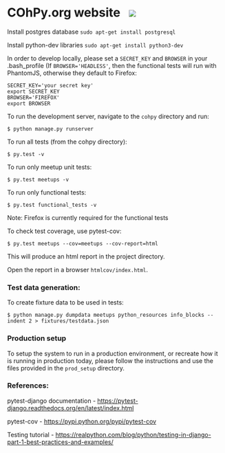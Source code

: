 

# COhPy.org website&nbsp;&nbsp;&nbsp;![](https://travis-ci.org/cohpy/cohpy.org.svg?branch=master)

Install postgres database `sudo apt-get install postgresql`

Install python-dev libraries `sudo apt-get install python3-dev`


In order to develop locally, please set a ```SECRET_KEY``` and ```BROWSER``` in your .bash_profile (If ```BROWSER='HEADLESS'```, then the functional tests will run with PhantomJS, otherwise they default to Firefox:

```
SECRET_KEY='your secret key'
export SECRET_KEY
BROWSER='FIREFOX'
export BROWSER
```

To run the development server, navigate to the ```cohpy``` directory and run:

```
$ python manage.py runserver
```

To run all tests (from the cohpy directory):

```
$ py.test -v
```

To run only meetup unit tests:

```
$ py.test meetups -v
```

To run only functional tests:

```
$ py.test functional_tests -v
```

Note: Firefox is currently required for the functional tests

To check test coverage, use pytest-cov:

```
$ py.test meetups --cov=meetups --cov-report=html
```

This will produce an html report in the project directory.

Open the report in a browser ```htmlcov/index.html```.

### Test data generation:

To create fixture data to be used in tests:

```
$ python manage.py dumpdata meetups python_resources info_blocks --indent 2 > fixtures/testdata.json
```

### Production setup

To setup the system to run in a production environment, or recreate how it is running in production today,
please follow the instructions and use the files provided in the ```prod_setup``` directory.

### References:

pytest-django documentation - https://pytest-django.readthedocs.org/en/latest/index.html

pytest-cov - https://pypi.python.org/pypi/pytest-cov

Testing tutorial - https://realpython.com/blog/python/testing-in-django-part-1-best-practices-and-examples/
